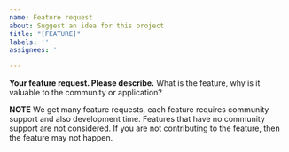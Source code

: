 ```yaml
---
name: Feature request
about: Suggest an idea for this project
title: "[FEATURE]"
labels: ''
assignees: ''

---
```


**Your feature request. Please describe.**
What is the feature, why is it valuable to the community or application?

**NOTE**
We get many feature requests, each feature requires community support and also development time. Features that have no community support are not considered.   If you are not contributing to the feature, then the feature may not happen.
